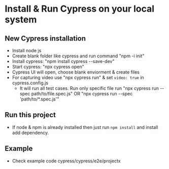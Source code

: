 # Install & Run Cypress on your local system
## New Cypress installation
* Install node js
* Create blank folder like cypress and run command "npm -i init"
* Install cypress: "npm install cypress --save-dev"
* Start cypress: "npx cypress open"
* Cypress UI will open, choose blank enviorment & create files
* For capturing video use "npx cypress run" & set `video: true` in cypress.config.js
  - It will run all test cases. Run only specific file run "npx cypress run --spec path/to/file.spec.js" OR "npx cypress run --spec 'path/to/*.spec.js'" 

## Run this project
* If node & npm is already installed then just run `npm install` and install add dependency.
## Example
* Check example code cypress/cypress/e2e/projectx